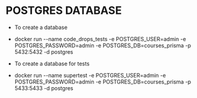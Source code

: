 # POSTGRES DATABASE

- To create a database

* docker run --name code_drops_tests -e POSTGRES_USER=admin -e POSTGRES_PASSWORD=admin -e POSTGRES_DB=courses_prisma -p 5432:5432 -d postgres

- To create a database for tests

* docker run --name supertest -e POSTGRES_USER=admin -e POSTGRES_PASSWORD=admin -e POSTGRES_DB=courses_prisma -p 5433:5433 -d postgres
